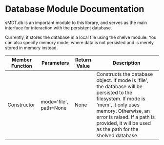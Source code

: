 Database Module Documentation
=============================

sMDT.db is an important module to this library, and serves as the main interface for interaction with the persistent database.

Currently, it stores the database in a local file using the shelve module. You can also specify memory mode, where data is not persisted and is merely stored in memory instead.

Member Function | Parameters | Return Value | Description
---|---|---|---
Constructor | mode='file', path=None | None | Constructs the database object. If mode is 'file', the database will be persisted to the filesystem. If mode is 'mem', it only uses memory. Otherwise, an error is raised. If a path is provided, it will be used as the path for the shelved database.